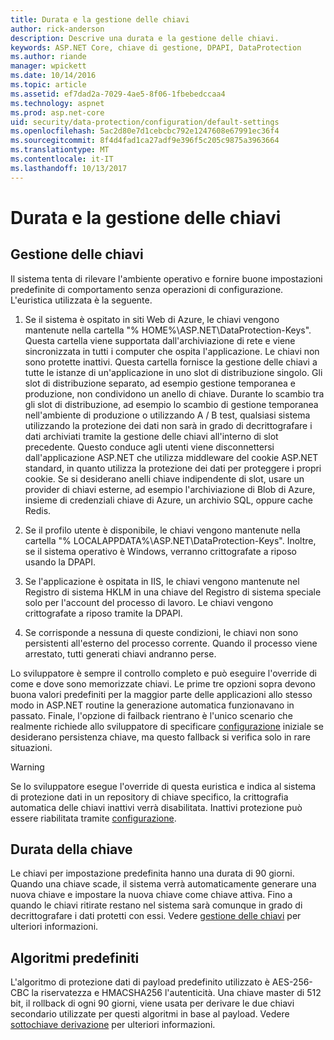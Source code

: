 ```yaml
---
title: Durata e la gestione delle chiavi
author: rick-anderson
description: Descrive una durata e la gestione delle chiavi.
keywords: ASP.NET Core, chiave di gestione, DPAPI, DataProtection
ms.author: riande
manager: wpickett
ms.date: 10/14/2016
ms.topic: article
ms.assetid: ef7dad2a-7029-4ae5-8f06-1fbebedccaa4
ms.technology: aspnet
ms.prod: asp.net-core
uid: security/data-protection/configuration/default-settings
ms.openlocfilehash: 5ac2d80e7d1cebcbc792e1247608e67991ec36f4
ms.sourcegitcommit: 8f4d4fad1ca27adf9e396f5c205c9875a3963664
ms.translationtype: MT
ms.contentlocale: it-IT
ms.lasthandoff: 10/13/2017
---
```

# <a name="key-management-and-lifetime"></a>Durata e la gestione delle chiavi

<a name="data-protection-default-settings"></a>

## <a name="key-management"></a>Gestione delle chiavi

Il sistema tenta di rilevare l'ambiente operativo e fornire buone impostazioni predefinite di comportamento senza operazioni di configurazione. L'euristica utilizzata è la seguente.

1. Se il sistema è ospitato in siti Web di Azure, le chiavi vengono mantenute nella cartella "% HOME%\ASP.NET\DataProtection-Keys". Questa cartella viene supportata dall'archiviazione di rete e viene sincronizzata in tutti i computer che ospita l'applicazione. Le chiavi non sono protette inattivi. Questa cartella fornisce la gestione delle chiavi a tutte le istanze di un'applicazione in uno slot di distribuzione singolo. Gli slot di distribuzione separato, ad esempio gestione temporanea e produzione, non condividono un anello di chiave. Durante lo scambio tra gli slot di distribuzione, ad esempio lo scambio di gestione temporanea nell'ambiente di produzione o utilizzando A / B test, qualsiasi sistema utilizzando la protezione dei dati non sarà in grado di decrittografare i dati archiviati tramite la gestione delle chiavi all'interno di slot precedente. Questo conduce agli utenti viene disconnettersi dall'applicazione ASP.NET che utilizza middleware del cookie ASP.NET standard, in quanto utilizza la protezione dei dati per proteggere i propri cookie. Se si desiderano anelli chiave indipendente di slot, usare un provider di chiavi esterne, ad esempio l'archiviazione di Blob di Azure, insieme di credenziali chiave di Azure, un archivio SQL, oppure cache Redis.

2. Se il profilo utente è disponibile, le chiavi vengono mantenute nella cartella "% LOCALAPPDATA%\ASP.NET\DataProtection-Keys". Inoltre, se il sistema operativo è Windows, verranno crittografate a riposo usando la DPAPI.

3. Se l'applicazione è ospitata in IIS, le chiavi vengono mantenute nel Registro di sistema HKLM in una chiave del Registro di sistema speciale solo per l'account del processo di lavoro. Le chiavi vengono crittografate a riposo tramite la DPAPI.

4. Se corrisponde a nessuna di queste condizioni, le chiavi non sono persistenti all'esterno del processo corrente. Quando il processo viene arrestato, tutti generati chiavi andranno perse.

Lo sviluppatore è sempre il controllo completo e può eseguire l'override di come e dove sono memorizzate chiavi. Le prime tre opzioni sopra devono buona valori predefiniti per la maggior parte delle applicazioni allo stesso modo in ASP.NET <machineKey> routine la generazione automatica funzionavano in passato. Finale, l'opzione di failback rientrano è l'unico scenario che realmente richiede allo sviluppatore di specificare [configurazione](overview.md) iniziale se desiderano persistenza chiave, ma questo fallback si verifica solo in rare situazioni.

>[!WARNING]
> Se lo sviluppatore esegue l'override di questa euristica e indica al sistema di protezione dati in un repository di chiave specifico, la crittografia automatica delle chiavi inattivi verrà disabilitata. Inattivi protezione può essere riabilitata tramite [configurazione](overview.md).

## <a name="key-lifetime"></a>Durata della chiave

Le chiavi per impostazione predefinita hanno una durata di 90 giorni. Quando una chiave scade, il sistema verrà automaticamente generare una nuova chiave e impostare la nuova chiave come chiave attiva. Fino a quando le chiavi ritirate restano nel sistema sarà comunque in grado di decrittografare i dati protetti con essi. Vedere [gestione delle chiavi](../implementation/key-management.md#data-protection-implementation-key-management-expiration) per ulteriori informazioni.

## <a name="default-algorithms"></a>Algoritmi predefiniti

L'algoritmo di protezione dati di payload predefinito utilizzato è AES-256-CBC la riservatezza e HMACSHA256 l'autenticità. Una chiave master di 512 bit, il rollback di ogni 90 giorni, viene usata per derivare le due chiavi secondario utilizzate per questi algoritmi in base al payload. Vedere [sottochiave derivazione](../implementation/subkeyderivation.md#data-protection-implementation-subkey-derivation-aad) per ulteriori informazioni.
